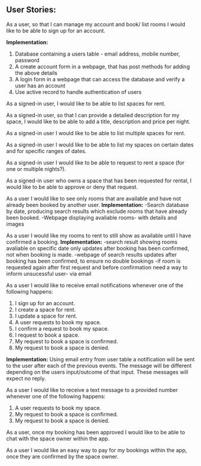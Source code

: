 ## User Stories:

As a user, so that I can manage my account and book/ list rooms I would like to be able to sign up for an account.

**Implementation:**
1. Database containing a users table - email address, mobile number, password
2. A create account form in a webpage, that has post methods for adding the above details
3. A login form in a webpage that can access the database and verify a user has an account
4. Use active record to handle authentication of users

As a signed-in user, I would like to be able to list spaces for rent.

As a signed-in user, so that I can provide a detailed description for my space, I would like to be able to add a title, description and price per night.

As a signed-in user I would like to be able to list multiple spaces for rent.

As a signed-in user I would like to be able to list my spaces on certain dates and for specific ranges of dates.

As a signed-in user I would like to be able to request to rent a space (for one or multiple nights?).

As a signed-in user who owns a space that has been requested for rental, I would like to be able to approve or deny that request.

As a user I would like to see only rooms that are available and have not already been booked by another user.
**Implementation:**
-Search database by date, producing search results which exclude rooms that have already been booked.
-Webpage displaying avaliable rooms- with details and images

As a user I would like my rooms to rent to still show as available until I have confirmed a booking.
**Implementation:**
-search result showing rooms avaliable on specific date only updates after booking has been confirmed, not when booking is made.
-webpage of search results updates after booking has been confirmed, to ensure no double bookings
-if room is requested again after first request and before confirmation need a way to inform unsucessful user- via email

As a user I would like to receive email notifications whenever one of the following happens:

1. I sign up for an account.
2. I create a space for rent.
3. I update a space for rent.
4. A user requests to book my space.
5. I confirm a request to book my space.
6. I request to book a space.
7. My request to book a space is confirmed.
8. My request to book a space is denied.

**Implementation:**
Using email entry from user table a notification will be sent to the user after each of the previous events.
The message will be different depending on the users input/outcome of that input.
These messages will expect no reply.

As a user I would like to receive a text message to a provided number whenever one of the following happens:

1. A user requests to book my space.
2. My request to book a space is confirmed.
3. My request to book a space is denied.

As a user, once my booking has been approved I would like to be able to chat with the space owner within the app.

As a user I would like an easy way to pay for my bookings within the app, once they are confirmed by the space owner.

